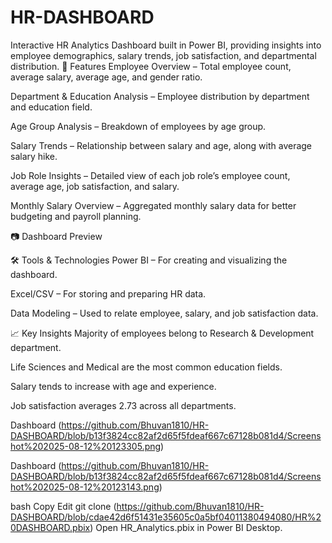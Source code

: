 # HR-DASHBOARD
Interactive HR Analytics Dashboard built in Power BI, providing insights into employee demographics, salary trends, job satisfaction, and departmental distribution.
📌 Features
Employee Overview – Total employee count, average salary, average age, and gender ratio.

Department & Education Analysis – Employee distribution by department and education field.

Age Group Analysis – Breakdown of employees by age group.

Salary Trends – Relationship between salary and age, along with average salary hike.

Job Role Insights – Detailed view of each job role’s employee count, average age, job satisfaction, and salary.

Monthly Salary Overview – Aggregated monthly salary data for better budgeting and payroll planning.

📷 Dashboard Preview

🛠 Tools & Technologies
Power BI – For creating and visualizing the dashboard.

Excel/CSV – For storing and preparing HR data.

Data Modeling – Used to relate employee, salary, and job satisfaction data.

📈 Key Insights
Majority of employees belong to Research & Development department.

Life Sciences and Medical are the most common education fields.

Salary tends to increase with age and experience.

Job satisfaction averages 2.73 across all departments.



Dashboard (https://github.com/Bhuvan1810/HR-DASHBOARD/blob/b13f3824cc82af2d65f5fdeaf667c67128b081d4/Screenshot%202025-08-12%20123305.png)


Dashboard (https://github.com/Bhuvan1810/HR-DASHBOARD/blob/b13f3824cc82af2d65f5fdeaf667c67128b081d4/Screenshot%202025-08-12%20123143.png)

bash
Copy
Edit
git clone (https://github.com/Bhuvan1810/HR-DASHBOARD/blob/cdae42d6f51431e35605c0a5bf04011380494080/HR%20DASHBOARD.pbix)
Open HR_Analytics.pbix in Power BI Desktop.
